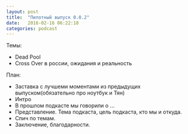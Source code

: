 ```yaml
---
layout: post
title:  "Пилотный выпуск 0.0.2"
date:   2016-02-16 06:22:18
categories: podcast
---
```


Темы: 

- Dead Pool
- Cross Over в россии, ожидания и реальность


План:

- Заставка с лучшеми моментами из предыдущих выпуском(обязательно про ноутбук и Тян)
- Интро
- В прошлом подкасте мы говорили о ...
- Представление. Тема подкаста, цель подкаста, кто мы и откуда.
- Спич по темам.
- Заключение, благодарности. 

